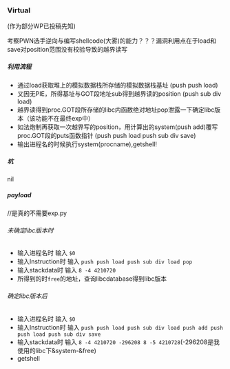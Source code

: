 ### Virtual

(作为部分WP已投稿先知)

考察PWN选手逆向与编写shellcode(大雾)的能力？？？漏洞利用点在于load和save对position范围没有校验导致的越界读写

##### 利用流程

- 通过load获取堆上的模拟数据栈所存储的模拟数据栈基址 (push push load)
- 又因无PIE，所得基址与GOT段地址sub得到越界读的position (push sub div load)
- 越界读得到proc.GOT段所存储的libc内函数绝对地址pop泄露一下确定libc版本（该功能不在最终exp中）
- 如法炮制再获取一次越界写的position，用计算出的system(push add)覆写proc.GOT段的puts函数指针 (push push load push sub div save)
- 输出进程名的时候执行system(procname),getshell!

##### 坑

nil

##### payload

//是真的不需要exp.py

###### 未确定libc版本时

- 输入进程名时 输入 `$0`
- 输入Instruction时 输入 `push push load push sub div load pop`
- 输入stackdata时 输入 `8 -4 4210720`
- 所得到的时`free`的地址，查询libcdatabase得到libc版本

###### 确定libc版本后

- 输入进程名时 输入 `$0`
- 输入Instruction时 输入 `push push load push sub div load push add push push load push sub div save`
- 输入stackdata时 输入 `8 -4 4210720 -296208 8 -5 4210728`(-296208是我使用的libc下&system-&free)
- getshell
